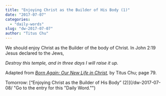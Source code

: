 ```yaml
---
title: "Enjoying Christ as the Builder of His Body (1)"
date: "2017-07-07"
categories: 
  - "daily-words"
slug: "dw-2017-07-07"
author: "Titus Chu"
---
```


We should enjoy Christ as the Builder of the body of Christ. In John 2:19 Jesus declared to the Jews,

_Destroy this temple, and in three days I will raise it up._

Adapted from _[Born Again: Our New Life in Christ](/book-born-again/ "Go to the listing for this book."),_ by Titus Chu; page 79.

Tomorrow: [“Enjoying Christ as the Builder of His Body” (2)](/dw-2017-07-08/ "Go to the entry for this "Daily Word."")
